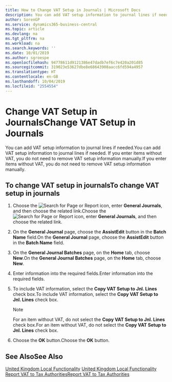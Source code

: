 ```yaml
---
title: How to Change VAT Setup in Journals | Microsoft Docs
description: You can add VAT setup information to journal lines if needed. If you enter items without VAT, you do not need to remove VAT setup information manually.
author: SorenGP
ms.service: dynamics365-business-central
ms.topic: article
ms.devlang: na
ms.tgt_pltfrm: na
ms.workload: na
ms.search.keywords: ''
ms.date: 10/01/2019
ms.author: sgroespe
ms.openlocfilehash: 94778611d9121386e47dadb7ef6c7e420a201d85
ms.sourcegitcommit: 319023e53627dbe8e68643908aacc6fd594a4957
ms.translationtype: HT
ms.contentlocale: en-GB
ms.lasthandoff: 10/04/2019
ms.locfileid: "2554554"
---
```

# <a name="change-vat-setup-in-journals"></a><span data-ttu-id="3c16d-104">Change VAT Setup in Journals</span><span class="sxs-lookup"><span data-stu-id="3c16d-104">Change VAT Setup in Journals</span></span>
<span data-ttu-id="3c16d-105">You can add VAT setup information to journal lines if needed.</span><span class="sxs-lookup"><span data-stu-id="3c16d-105">You can add VAT setup information to journal lines if needed.</span></span> <span data-ttu-id="3c16d-106">If you enter items without VAT, you do not need to remove VAT setup information manually.</span><span class="sxs-lookup"><span data-stu-id="3c16d-106">If you enter items without VAT, you do not need to remove VAT setup information manually.</span></span>  

## <a name="to-change-vat-setup-in-journals"></a><span data-ttu-id="3c16d-107">To change VAT setup in journals</span><span class="sxs-lookup"><span data-stu-id="3c16d-107">To change VAT setup in journals</span></span>  

1.  <span data-ttu-id="3c16d-108">Choose the ![Search for Page or Report](../../media/ui-search/search_small.png "Search for Page or Report icon") icon, enter **General Journals**, and then choose the related link.</span><span class="sxs-lookup"><span data-stu-id="3c16d-108">Choose the ![Search for Page or Report](../../media/ui-search/search_small.png "Search for Page or Report icon") icon, enter **General Journals**, and then choose the related link.</span></span>  
2.  <span data-ttu-id="3c16d-109">On the **General Journal** page, choose the **AssistEdit** button in the **Batch Name** field.</span><span class="sxs-lookup"><span data-stu-id="3c16d-109">On the **General Journal** page, choose the **AssistEdit** button in the **Batch Name** field.</span></span>  
3.  <span data-ttu-id="3c16d-110">On the **General Journal Batches** page, on the **Home** tab, choose **New**.</span><span class="sxs-lookup"><span data-stu-id="3c16d-110">On the **General Journal Batches** page, on the **Home** tab, choose **New**.</span></span>  
4.  <span data-ttu-id="3c16d-111">Enter information into the required fields.</span><span class="sxs-lookup"><span data-stu-id="3c16d-111">Enter information into the required fields.</span></span>  
5.  <span data-ttu-id="3c16d-112">To include VAT information, select the **Copy VAT Setup to Jnl. Lines** check box.</span><span class="sxs-lookup"><span data-stu-id="3c16d-112">To include VAT information, select the **Copy VAT Setup to Jnl. Lines** check box.</span></span>  

    > [!NOTE]  
    >  <span data-ttu-id="3c16d-113">For an item without VAT, do not select the **Copy VAT Setup to Jnl. Lines** check box.</span><span class="sxs-lookup"><span data-stu-id="3c16d-113">For an item without VAT, do not select the **Copy VAT Setup to Jnl. Lines** check box.</span></span>  

6.  <span data-ttu-id="3c16d-114">Choose the **OK** button.</span><span class="sxs-lookup"><span data-stu-id="3c16d-114">Choose the **OK** button.</span></span>  

## <a name="see-also"></a><span data-ttu-id="3c16d-115">See Also</span><span class="sxs-lookup"><span data-stu-id="3c16d-115">See Also</span></span>  
<span data-ttu-id="3c16d-116">[United Kingdom Local Functionality](united-kingdom-local-functionality.md) </span><span class="sxs-lookup"><span data-stu-id="3c16d-116">[United Kingdom Local Functionality](united-kingdom-local-functionality.md) </span></span>  
[<span data-ttu-id="3c16d-117">Report VAT to Tax Authorities</span><span class="sxs-lookup"><span data-stu-id="3c16d-117">Report VAT to Tax Authorities</span></span>](../../finance-how-report-vat.md)
